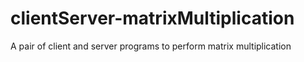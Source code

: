# clientServer-matrixMultiplication
A pair of client and server programs to perform matrix  multiplication

